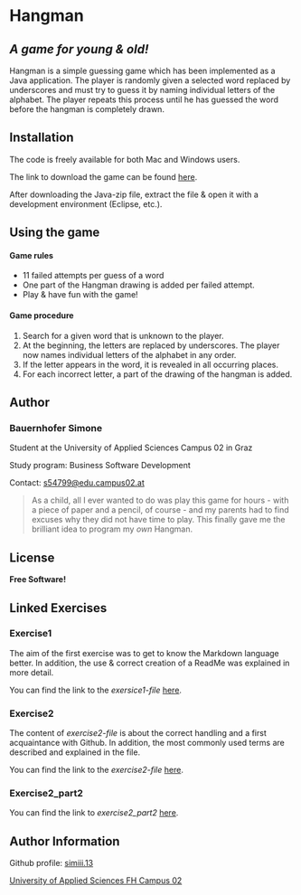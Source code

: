 ﻿# Hangman

  

## _A game for young & old!_

Hangman is a simple guessing game which has been implemented as a Java application. The player is randomly given a selected word replaced by underscores and must try to guess it by naming individual letters of the alphabet. The player repeats this process until he has guessed the word before the hangman is completely drawn.

## Installation

The code is freely available for both Mac and Windows users.

The link to download the game can be found [here](https://wikipedia.org/). 

After downloading the Java-zip file, extract the file & open it with a development environment (Eclipse, etc.). 

## Using the game

#### Game rules
- 11 failed attempts per guess of a word
- One part of the Hangman drawing is added per failed attempt.
- Play & have fun with the game! 

#### Game procedure
1. Search for a given word that is unknown to the player.
2. At the beginning, the letters are replaced by underscores. The player now names individual letters of the alphabet in any order.
3. If the letter appears in the word, it is revealed in all occurring places.
4. For each incorrect letter, a part of the drawing of the hangman is added.

## Author

### Bauernhofer Simone
Student at the University of Applied Sciences Campus 02 in Graz

Study program: Business Software Development

Contact: s54799@edu.campus02.at

> As a child, all I ever wanted to do was play this game for hours - with a piece of paper and a pencil, of course - and my parents had to find excuses why they did not  have time to play. This finally gave me the brilliant idea to program my _own_ Hangman.

## License

**Free Software!**

## Linked Exercises

### Exercise1
The aim of the first exercise was to get to know the Markdown language better. In addition, the use & correct creation of a ReadMe was explained in more detail.

You can find the link to the _exersice1-file_ [here](exercise1.md).

### Exercise2
The content of _exercise2-file_ is about the correct handling and a first acquaintance with Github. In addition, the most commonly used terms are described and explained in the file.

You can find the link to the _exercise2-file_ [here](exercise2.md).

### Exercise2_part2
You can find the link to _exercise2_part2_ [here](exercise2_part2.md).

## Author Information
Github profile: [simiii.13](https://github.com/simiii13)

[University of Applied Sciences FH Campus 02](https://www.campus02.at)
